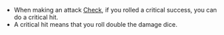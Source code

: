 - When making an attack [Check](Check.md), if you rolled a critical success, you can do a critical hit.
- A critical hit means that you roll double the damage dice.